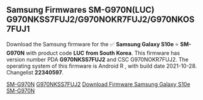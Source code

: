 <h2>Samsung Firmwares SM-G970N(LUC) G970NKSS7FUJ2/G970NOKR7FUJ2/G970NKOS7FUJ1</h2>
Download the Samsung firmware for the ✅ <strong>Samsung Galaxy S10e </strong> ⭐ <strong>SM-G970N</strong> with product code <strong>LUC</strong> <strong> from South Korea</strong>. This firmware has version number PDA <strong>G970NKSS7FUJ2</strong> and CSC G970NOKR7FUJ2. The operating system of this firmware is Android R , with build date 2021-10-28. Changelist <strong>22340597</strong>.


[SM-G970N](https://samfirm.shop/samsung/model/SM-G970N)
[G970NKSS7FUJ2](https://samfirm.shop/samsung/pda/G970NKSS7FUJ2)
[Download Firmware Samsung Galaxy S10e SM-G970N](https://samfirm.shop/samsung/firmware/470092)
